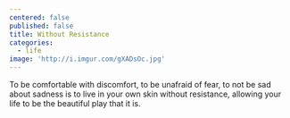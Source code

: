 ```yaml
---
centered: false
published: false
title: Without Resistance
categories:
  - life
image: 'http://i.imgur.com/gXADsOc.jpg'
---
```

To be comfortable 
with discomfort,
to be unafraid of fear,
to not be sad 
about sadness
is to live in your own skin
without resistance,
allowing your life
to be the beautiful play
that it is.

